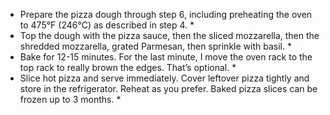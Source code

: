 * Prepare the pizza dough through step 6, including preheating the oven to 475°F (246°C) as described in step 4. *
* Top the dough with the pizza sauce, then the sliced mozzarella, then the shredded mozzarella, grated Parmesan, then sprinkle with basil. *
* Bake for 12-15 minutes. For the last minute, I move the oven rack to the top rack to really brown the edges. That’s optional. *
* Slice hot pizza and serve immediately. Cover leftover pizza tightly and store in the refrigerator. Reheat as you prefer. Baked pizza slices can be frozen up to 3 months. *
